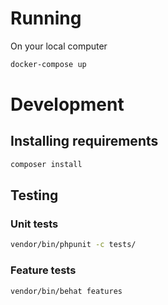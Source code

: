 # Running

On your local computer

```bash
docker-compose up
```

# Development

## Installing requirements

```bash
composer install
```

## Testing

### Unit tests

```bash
vendor/bin/phpunit -c tests/
```

### Feature tests

```bash
vendor/bin/behat features
```
